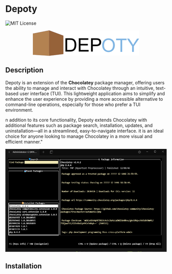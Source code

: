 # Depoty

![MIT License](https://img.shields.io/badge/license-MIT-green)

<p align="center">
<img src="assets/logo/depotyLogo_V1.png" alt="logo">
</p>

## Description

Depoty is an extension of the **Chocolatey** package manager, offering users the ability to manage and interact with Chocolatey through an intuitive, text-based user interface (TUI). This lightweight application aims to simplify and enhance the user experience by providing a more accessible alternative to command-line operations, especially for those who prefer a TUI environment.

n addition to its core functionality, Depoty extends Chocolatey with additional features such as package search, installation, updates, and uninstallation—all in a streamlined, easy-to-navigate interface. it is an ideal choice for anyone looking to manage Chocolatey in a more visual and efficient manner."

<p align="center">
<img src="assets/Images/depoty_showcase.png" alt="logo">
</p>

## Installation

```bash

```
